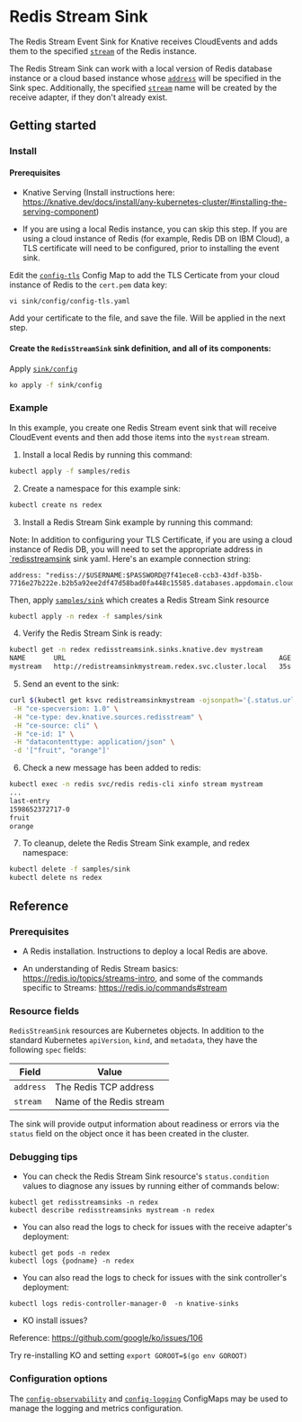 # Redis Stream Sink

The Redis Stream Event Sink for Knative receives CloudEvents and adds
them to the specified [`stream`](config/300-redisstreamsink.yaml) of the Redis instance.

The Redis Stream Sink can work with a local version of Redis database instance or
a cloud based instance whose [`address`](config/300-redisstreamsink.yaml) will be
specified in the Sink spec. Additionally, the specified [`stream`](config/300-redisstreamsink.yaml) name will be created by the receive adapter, if they don't already exist.


## Getting started

### Install

#### Prerequisites

* Knative Serving (Install instructions here: https://knative.dev/docs/install/any-kubernetes-cluster/#installing-the-serving-component)

* If you are using a local Redis instance, you can skip this step. If you are
using a cloud instance of Redis (for example, Redis DB on IBM Cloud), a TLS
certificate will need to be configured, prior to installing the event sink.

Edit the [`config-tls`](config/config-tls.yaml) Config Map to add the TLS Certicate
from your cloud instance of Redis to the `cert.pem` data key:

```
vi sink/config/config-tls.yaml
```

Add your certificate to the file, and save the file. Will be applied in the next step.

#### Create the `RedisStreamSink` sink definition, and all of its components:

Apply [`sink/config`](../sink/config)

```sh
ko apply -f sink/config
```


### Example

In this example, you create one Redis Stream event sink that will receive CloudEvent events and then add those items into the `mystream` stream.

1. Install a local Redis by running this command:

```sh
kubectl apply -f samples/redis
```

2. Create a namespace for this example sink:

```sh
kubectl create ns redex
```

3. Install a Redis Stream Sink example by running this command:

Note: In addition to configuring your TLS Certificate, if you are using a cloud
instance of Redis DB, you will need to set the appropriate address in
[`redisstreamsink](../samples/sink/redisstreamsink.yaml) sink yaml.
Here's an example connection string:

```
address: "rediss://$USERNAME:$PASSWORD@7f41ece8-ccb3-43df-b35b-7716e27b222e.b2b5a92ee2df47d58bad0fa448c15585.databases.appdomain.cloud:32086"
```

Then, apply [`samples/sink`](../samples/sink) which creates a Redis Stream Sink resource

```sh
kubectl apply -n redex -f samples/sink
```

4. Verify the Redis Stream Sink is ready:

```sh
kubectl get -n redex redisstreamsink.sinks.knative.dev mystream
NAME       URL                                                     AGE   READY   REASON
mystream   http://redistreamsinkmystream.redex.svc.cluster.local   35s   True
```

5. Send an event to the sink:

```sh
curl $(kubectl get ksvc redistreamsinkmystream -ojsonpath='{.status.url}' -n redex) \
 -H "ce-specversion: 1.0" \
 -H "ce-type: dev.knative.sources.redisstream" \
 -H "ce-source: cli" \
 -H "ce-id: 1" \
 -H "datacontenttype: application/json" \
 -d '["fruit", "orange"]'
```

6. Check a new message has been added to redis:

```sh
kubectl exec -n redis svc/redis redis-cli xinfo stream mystream
...
last-entry
1598652372717-0
fruit
orange
```

7. To cleanup, delete the Redis Stream Sink example, and redex namespace:

```sh
kubectl delete -f samples/sink
kubectl delete ns redex
```

## Reference

### Prerequisites

* A Redis installation. Instructions to deploy a local Redis are above.

* An understanding of Redis Stream basics: https://redis.io/topics/streams-intro, and some of the commands specific to Streams: https://redis.io/commands#stream

### Resource fields

`RedisStreamSink` resources are Kubernetes objects. In addition to the standard Kubernetes
`apiVersion`, `kind`, and `metadata`, they have the following `spec` fields:

| Field       | Value       |
| ----------- | ----------- |
| `address`   | The Redis TCP address
| `stream`    | Name of the Redis stream

The sink will provide output information about readiness or errors via the
`status` field on the object once it has been created in the cluster.

### Debugging tips

* You can check the Redis Stream Sink resource's `status.condition` values to diagnose any issues by running either of commands below:

```
kubectl get redisstreamsinks -n redex
kubectl describe redisstreamsinks mystream -n redex
```

* You can also read the logs to check for issues with the receive adapter's deployment:

```
kubectl get pods -n redex
kubectl logs {podname} -n redex
```

* You can also read the logs to check for issues with the sink controller's
deployment:

```
kubectl logs redis-controller-manager-0  -n knative-sinks
```

* KO install issues?

Reference: https://github.com/google/ko/issues/106

Try re-installing KO and setting `export GOROOT=$(go env GOROOT)`

### Configuration options

The [`config-observability`](config/config-observability.yaml) and [`config-logging`](config/config-logging.yaml)
ConfigMaps may be used to manage the logging and metrics configuration.
